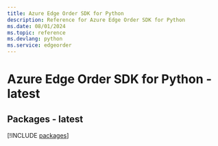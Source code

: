 ```yaml
---
title: Azure Edge Order SDK for Python
description: Reference for Azure Edge Order SDK for Python
ms.date: 08/01/2024
ms.topic: reference
ms.devlang: python
ms.service: edgeorder
---
```

# Azure Edge Order SDK for Python - latest
## Packages - latest
[!INCLUDE [packages](edge-order-index.md)]